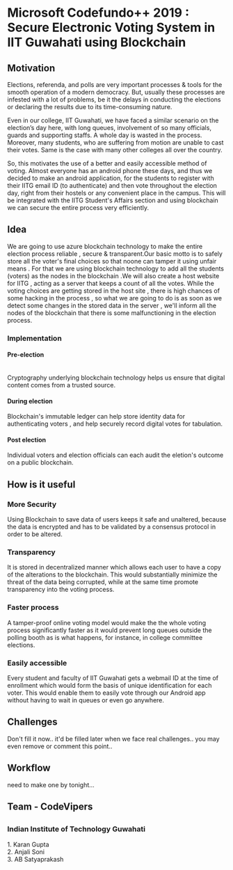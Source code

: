 <h1> Microsoft Codefundo++ 2019 : Secure Electronic Voting System in IIT Guwahati using Blockchain </h1>

<h2>Motivation</h2>
Elections, referenda, and polls are very important processes & tools for the smooth operation of a modern democracy. But, usually these processes are infested with a lot of problems, be it the delays in conducting the elections or declaring the results due to its time-consuming nature.

Even in our college, IIT Guwahati, we have faced a similar scenario on the election’s day here, with long queues, involvement of so many officials, guards and supporting staffs. A whole day is wasted in the process. Moreover, many students, who are suffering from motion are unable to cast their votes. Same is the case with many other colleges all over the country.
  
So, this motivates the use of a better and easily accessible method of voting. Almost everyone has an android phone these days, and thus we decided to make an android application, for the students to register with their IITG email ID (to authenticate) and then vote throughout the election day, right from their hostels or any convenient place in the campus. This will be integrated with the IITG Student's Affairs section and using blockchain we can secure the entire process very efficiently.


<h2>Idea</h2>
 
We are going to use azure blockchain technology to make the entire election process reliable , secure & transparent.Our basic motto is to safely store all the voter's final choices so that noone can tamper it using unfair means . For that we are using blockchain technology to add all the students (voters) as the nodes in the blockchain .We will also create a host website for IITG , acting as a server that keeps a count of all the votes. While the voting choices are getting stored in the host site , there is high chances of some hacking in the process , so what we are going to do is as soon as we detect some changes in the stored data in the server , we'll inform all the nodes of the blockchain that there is some malfunctioning in the election process.

<h3>Implementation</h3>
<h4>Pre-election</h4></br>
Cryptography underlying blockchain technology helps us ensure that digital content comes from a trusted source.
<h4>During election</h4>
Blockchain's immutable ledger can help store identity data for authenticating voters , and help securely record digital votes for tabulation.
<h4>Post election</h4>
Individual voters and election officials can each audit the eletion's outcome on a public blockchain.

<h2>How is it useful</h2>
<h3>More Security</h3>
Using Blockchain to save data of users keeps it safe and unaltered, because the data is encrypted and has to be validated by a consensus protocol in order to be altered.
<h3>Transparency</h3>
It is stored in decentralized manner which allows each user to have a copy of the alterations to the blockchain. This would substantially minimize the threat of the data being corrupted, while at the same time promote transparency into the voting process.
<h3>Faster process</h3>
A tamper-proof online voting model would make the the whole voting process significantly faster as it would prevent long queues outside the polling booth as is what happens, for instance, in college committee elections.
<h3>Easily accessible</h3>
Every student and faculty of IIT Guwahati gets a webmail ID at the time of enrollment which would form the basis of unique identification for each voter. This would enable them to easily vote through our Android app without having to wait in queues or even go anywhere.

<h2>Challenges</h2>
  Don't fill it now.. it'd be filled later when we face real challenges.. you may even remove or comment this point..
  
<h2>Workflow</h2>
need to make one by tonight... 

<h2>Team - CodeVipers<h2>
<h3>Indian Institute of Technology Guwahati</h3>
  1. Karan Gupta</br>
  2. Anjali Soni</br>
  3. AB Satyaprakash</br>
  
  
  
  
  
  




